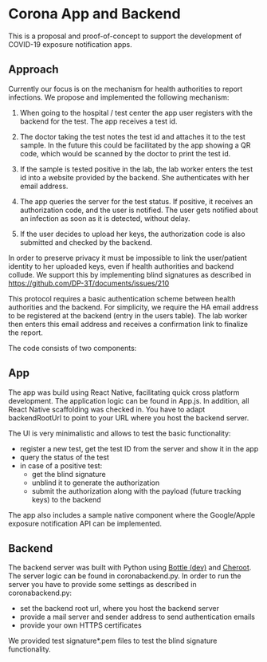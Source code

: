 # Corona App and Backend

This is a proposal and proof-of-concept to support the development of COVID-19 exposure notification apps. 

## Approach

Currently our focus is on the mechanism for health authorities to report infections. We propose and implemented the following mechanism:

1. When going to the hospital / test center the app user registers with the backend for the test. The app receives a test id.

2. The doctor taking the test notes the test id and attaches it to the test sample. In the future this could be facilitated by the app showing a QR code, which would be scanned by the doctor to print the test id.

3. If the sample is tested positive in the lab, the lab worker enters the test id into a website provided by the backend. She authenticates with her email address.

4. The app queries the server for the test status. If positive, it receives an authorization code, and the user is notified. 
The user gets notified about an infection as soon as it is detected, without delay.

5. If the user decides to upload her keys, the authorization code is also submitted and checked by the backend.

In order to preserve privacy it must be impossible to link the user/patient identity to her uploaded keys, even if health authorities and backend collude. We support this by implementing blind signatures as described in https://github.com/DP-3T/documents/issues/210

This protocol requires a basic authentication scheme between health authorities and the backend. For simplicity, we require the HA email address to be registered at the backend (entry in the users table). The lab worker then enters this email address and receives a confirmation link to finalize the report.

The code consists of two components:

## App

The app was build using React Native, facilitating quick cross platform development. The application logic can be found in App.js. In addition, all React Native scaffolding was checked in. You have to adapt backendRootUrl to point to your URL where you host the backend server.

The UI is very minimalistic and allows to test the basic functionality: 

* register a new test, get the test ID from the server and show it in the app
* query the status of the test
* in case of a positive test:
  * get the blind signature
  * unblind it to generate the authorization
  * submit the authorization along with the payload (future tracking keys) to the backend
  
The app also includes a sample native component where the Google/Apple exposure notification API can be implemented.


## Backend

The backend server was built with Python using [Bottle (dev)](https://bottlepy.org/docs/dev/) and [Cheroot](https://pypi.org/project/cheroot/). The server logic can be found in coronabackend.py. In order to run the server you have to provide some settings as described in coronabackend.py:

* set the backend root url, where you host the backend server
* provide a mail server and sender address to send authentication emails
* provide your own HTTPS certificates

We provided test signature*.pem files to test the blind signature functionality.

